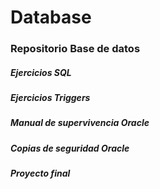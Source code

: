 # Database

### Repositorio Base de datos ###

##### Ejercicios SQL #####
##### Ejercicios Triggers #####
##### Manual de supervivencia Oracle #####
##### Copias de seguridad Oracle #####
##### Proyecto final #####
